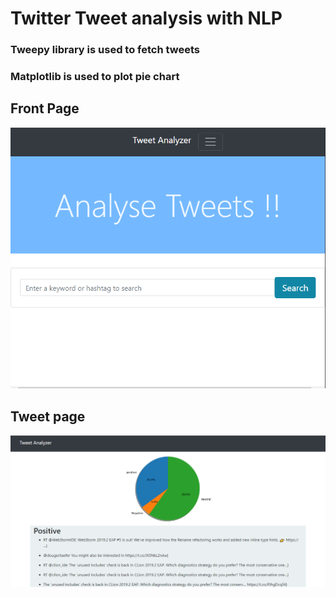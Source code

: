 # Twitter Tweet analysis with NLP
### Tweepy library is used to fetch tweets 
### Matplotlib is used to plot pie chart


## Front Page
![ Front Page](f.png)

## Tweet page
![Tweet page](t.png)